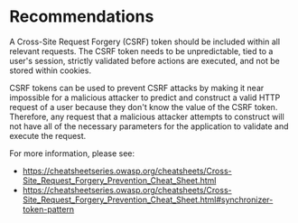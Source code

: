 # Recommendations

A Cross-Site Request Forgery (CSRF) token should be included within all relevant requests. The CSRF token needs to be unpredictable, tied to a user's session, strictly validated before actions are executed, and not be stored within cookies.

CSRF tokens can be used to prevent CSRF attacks by making it near impossible for a malicious attacker to predict and construct a valid HTTP request of a user because they don't know the value of the CSRF token. Therefore, any request that a malicious attacker attempts to construct will not have all of the necessary parameters for the application to validate and execute the request.

For more information, please see:

- <https://cheatsheetseries.owasp.org/cheatsheets/Cross-Site_Request_Forgery_Prevention_Cheat_Sheet.html>
- <https://cheatsheetseries.owasp.org/cheatsheets/Cross-Site_Request_Forgery_Prevention_Cheat_Sheet.html#synchronizer-token-pattern>
